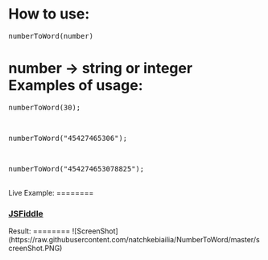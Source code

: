How to use:
========
<pre>numberToWord(number)</pre>
<b>number</b> -> string or integer
<br>
Examples of usage:
========
<pre>numberToWord(30);</pre>
<br>
<pre>numberToWord("45427465306");</pre>
<br>
<pre>numberToWord("454274653078825");</pre>
<br>
Live Example:
========
<h3><a href="http://jsfiddle.net/natchkebiailia/c9PA3/1/" target="_blank">JSFiddle</a></h3>
Result:
========
![ScreenShot](https://raw.githubusercontent.com/natchkebiailia/NumberToWord/master/screenShot.PNG)
